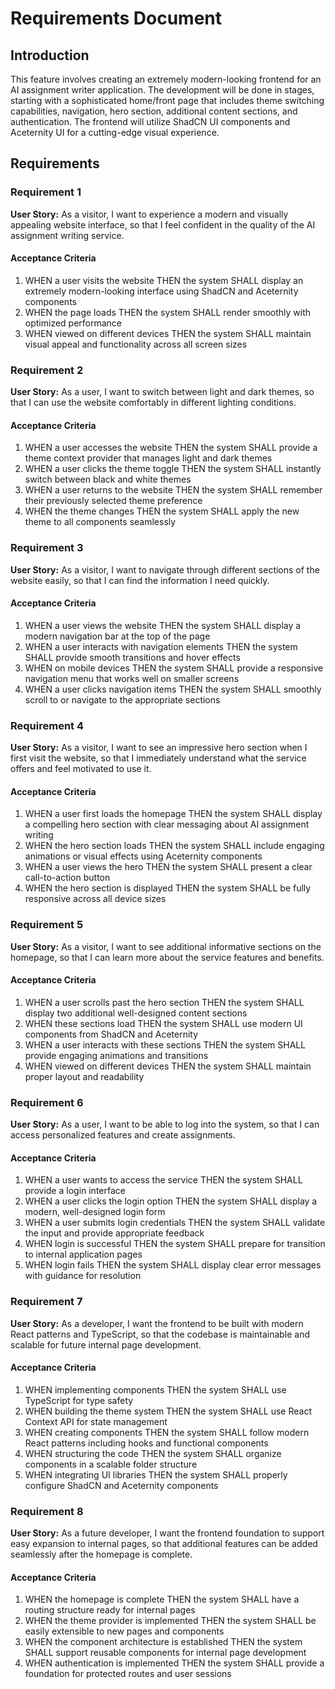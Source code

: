 # Requirements Document

## Introduction

This feature involves creating an extremely modern-looking frontend for an AI assignment writer application. The development will be done in stages, starting with a sophisticated home/front page that includes theme switching capabilities, navigation, hero section, additional content sections, and authentication. The frontend will utilize ShadCN UI components and Aceternity UI for a cutting-edge visual experience.

## Requirements

### Requirement 1

**User Story:** As a visitor, I want to experience a modern and visually appealing website interface, so that I feel confident in the quality of the AI assignment writing service.

#### Acceptance Criteria

1. WHEN a user visits the website THEN the system SHALL display an extremely modern-looking interface using ShadCN and Aceternity components
2. WHEN the page loads THEN the system SHALL render smoothly with optimized performance
3. WHEN viewed on different devices THEN the system SHALL maintain visual appeal and functionality across all screen sizes

### Requirement 2

**User Story:** As a user, I want to switch between light and dark themes, so that I can use the website comfortably in different lighting conditions.

#### Acceptance Criteria

1. WHEN a user accesses the website THEN the system SHALL provide a theme context provider that manages light and dark themes
2. WHEN a user clicks the theme toggle THEN the system SHALL instantly switch between black and white themes
3. WHEN a user returns to the website THEN the system SHALL remember their previously selected theme preference
4. WHEN the theme changes THEN the system SHALL apply the new theme to all components seamlessly

### Requirement 3

**User Story:** As a visitor, I want to navigate through different sections of the website easily, so that I can find the information I need quickly.

#### Acceptance Criteria

1. WHEN a user views the website THEN the system SHALL display a modern navigation bar at the top of the page
2. WHEN a user interacts with navigation elements THEN the system SHALL provide smooth transitions and hover effects
3. WHEN on mobile devices THEN the system SHALL provide a responsive navigation menu that works well on smaller screens
4. WHEN a user clicks navigation items THEN the system SHALL smoothly scroll to or navigate to the appropriate sections

### Requirement 4

**User Story:** As a visitor, I want to see an impressive hero section when I first visit the website, so that I immediately understand what the service offers and feel motivated to use it.

#### Acceptance Criteria

1. WHEN a user first loads the homepage THEN the system SHALL display a compelling hero section with clear messaging about AI assignment writing
2. WHEN the hero section loads THEN the system SHALL include engaging animations or visual effects using Aceternity components
3. WHEN a user views the hero THEN the system SHALL present a clear call-to-action button
4. WHEN the hero section is displayed THEN the system SHALL be fully responsive across all device sizes

### Requirement 5

**User Story:** As a visitor, I want to see additional informative sections on the homepage, so that I can learn more about the service features and benefits.

#### Acceptance Criteria

1. WHEN a user scrolls past the hero section THEN the system SHALL display two additional well-designed content sections
2. WHEN these sections load THEN the system SHALL use modern UI components from ShadCN and Aceternity
3. WHEN a user interacts with these sections THEN the system SHALL provide engaging animations and transitions
4. WHEN viewed on different devices THEN the system SHALL maintain proper layout and readability

### Requirement 6

**User Story:** As a user, I want to be able to log into the system, so that I can access personalized features and create assignments.

#### Acceptance Criteria

1. WHEN a user wants to access the service THEN the system SHALL provide a login interface
2. WHEN a user clicks the login option THEN the system SHALL display a modern, well-designed login form
3. WHEN a user submits login credentials THEN the system SHALL validate the input and provide appropriate feedback
4. WHEN login is successful THEN the system SHALL prepare for transition to internal application pages
5. WHEN login fails THEN the system SHALL display clear error messages with guidance for resolution

### Requirement 7

**User Story:** As a developer, I want the frontend to be built with modern React patterns and TypeScript, so that the codebase is maintainable and scalable for future internal page development.

#### Acceptance Criteria

1. WHEN implementing components THEN the system SHALL use TypeScript for type safety
2. WHEN building the theme system THEN the system SHALL use React Context API for state management
3. WHEN creating components THEN the system SHALL follow modern React patterns including hooks and functional components
4. WHEN structuring the code THEN the system SHALL organize components in a scalable folder structure
5. WHEN integrating UI libraries THEN the system SHALL properly configure ShadCN and Aceternity components

### Requirement 8

**User Story:** As a future developer, I want the frontend foundation to support easy expansion to internal pages, so that additional features can be added seamlessly after the homepage is complete.

#### Acceptance Criteria

1. WHEN the homepage is complete THEN the system SHALL have a routing structure ready for internal pages
2. WHEN the theme provider is implemented THEN the system SHALL be easily extensible to new pages and components
3. WHEN the component architecture is established THEN the system SHALL support reusable components for internal page development
4. WHEN authentication is implemented THEN the system SHALL provide a foundation for protected routes and user sessions